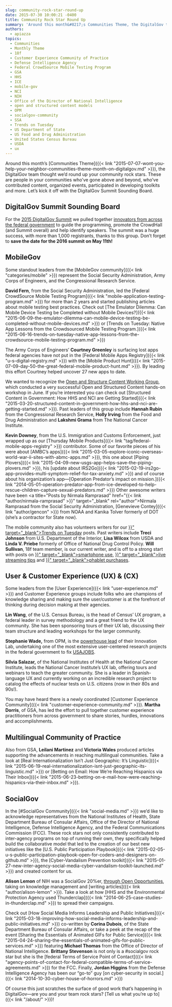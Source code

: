 ```yaml
---
slug: community-rock-star-round-up
date: 2015-07-30 10:00:21 -0400
title: Community Rock Star Round Up
summary: 'Around this month&#8217;s Communities Theme, the DigitalGov team thought we’d round up your community rock stars. These are people in your communities who’ve gone above and beyond, who’ve contributed content, organized events, participated in developing toolkits and more. Let’s kick it off with the DigitalGov Summit Sounding Board. DigitalGov Summit Sounding Board For the 2015 DigitalGov Summit we pulled'
authors:
  - apiazza
topics:
  - Communities
  - Monthly Theme
  - 18f
  - Customer Experience Community of Practice
  - Defense Intelligence Agency
  - Federal CrowdSource Mobile Testing Program
  - GSA
  - HHS
  - ICE
  - mobile-gov
  - NCI
  - NIH
  - Office of the Director of National Intelligence
  - open and structured content models
  - OPM
  - socialgov-community
  - SSA
  - Trends on Tuesday
  - US Department of State
  - US Food and Drug Administration
  - United States Census Bureau
  - USDA
  - ux
---
```


Around this month&#8217;s [Communities Theme]({{< link "2015-07-07-wont-you-help-your-neighbor-communities-theme-month-on-digitalgov.md" >}}), the DigitalGov team thought we’d round up your community rock stars. These are people in your communities who’ve gone above and beyond, who’ve contributed content, organized events, participated in developing toolkits and more. Let’s kick it off with the DigitalGov Summit Sounding Board.

## DigitalGov Summit Sounding Board

For the [2015 DigitalGov Summit](https://summit.digitalgov.gov) we pulled together [innovators from across the federal government](https://summit.digitalgov.gov/summit-sounding-board/) to guide the programming, promote the CrowdHall (and Summit overall) and help identify speakers. The summit was a huge success, with more than 1,000 registrants, thanks to this group. Don&#8217;t forget to **save the date for the 2016 summit on May 11th!**

## MobileGov

Some standout leaders from the [MobileGov community]({{< link "categories/mobile" >}}) represent the Social Security Administration, Army Corps of Engineers, and the Congressional Research Service.

**David Fern**, from the Social Security Administration, led the [Federal CrowdSource Mobile Testing Program]({{< link "mobile-application-testing-program.md" >}}) for more than 2 years and started publishing articles about mobile testing best practices. Check out [The Emulator Dilemma: Can Mobile Device Testing be Completed without Mobile Devices?]({{< link "2015-06-09-the-emulator-dilemma-can-mobile-device-testing-be-completed-without-mobile-devices.md" >}}) or [Trends on Tuesday: Native App Lessons from the Crowdsourced Mobile Testing Program.]({{< link "2015-06-16-trends-on-tuesday-native-app-lessons-from-the-crowdsource-mobile-testing-program.md" >}})

The Army Corps of Engineers’ **Courtney Greenley** is surfacing lost apps federal agencies have not put in the [Federal Mobile Apps Registry]({{< link "u-s-digital-registry.md" >}}) with the [Mobile Product Hunt]({{< link "2015-07-09-day-50-the-great-federal-mobile-product-hunt.md" >}}). By leading this effort Courtney helped uncover 27 new apps to date.

We wanted to recognize the [Open and Structure Content Working Group](http://gsa.github.io/Open-And-Structured-Content-Models/), which conducted a very successful Open and Structured Content hands-on workshop in June. If you&#8217;re interested you can check out [Structured Content in Government: How HHS and NCI are Getting Started]({{< link "2015-03-20-structured-content-in-government-how-hhs-and-nci-are-getting-started.md" >}}). Past leaders of this group include **Hannah Rubin** from the Congressional Research Service, **Holly Irving** from the Food and Drug Administration and **Lakshmi Grama** from The National Cancer Institute.

**Kevin Downey**, from the U.S. Immigration and Customs Enforcement, just wrapped up as our [Thursday Mobile Products]({{< link "tag/federal-mobile-apps-registry" >}}) contributor. Some of our favorite pieces of his were about [AMBC&#8217;s apps]({{< link "2015-03-05-explore-iconic-overseas-world-war-ii-sites-with-abmc-apps.md" >}}), this one about [Piping Plovers]({{< link "2015-04-09-new-usgs-app-helps-save-the-piping-plovers.md" >}}), his [update about IRS2Go]({{< link "2015-02-19-irs2go-app-provides-multi-symptom-relief-for-tax-anxiety.md" >}}) and of course about his organization&#8217;s app—[Operation Predator&#8217;s impact on mission.]({{< link "2014-05-01-operation-predator-app-from-ice-developed-to-help-rescue-children-capture-sexual-predators.md" >}}) Other awesome writers have been <a title="Posts by Nirmala Ramprasad" href="{{< link "author/nirmala-ramprasad" >}}" target="_blank" rel="author">Nirmala Ramprasad</a> from the Social Security Administration, [Genevieve Contey]({{< link "author/gencon" >}}) from NOAA and Kanika Tolver formerly of DOT (she&#8217;s a contractor for State now).

<div class="gmail_default">
  <p>
    The mobile community also has volunteers writers for our <a href="{{< link "tag/trends-on-tuesday" >}}" target="_blank">Trends on Tuesday</a> posts. Past writers include <strong>Treci Johnson</strong> from U.S. Department of the Interior, <strong>Lisa Wilcox</strong> from USDA and <strong>Linda V. Priebe</strong> formerly of Office of National Drug Control Policy. <strong>Will Sullivan</strong>, 18f team member, is our current writer, and is off to a strong start with posts on <a href="{{< link "2015-04-07-trends-on-tuesday-40-of-americans-use-smartphones-to-find-government-information.md" >}}" target="_blank">smartphone use</a>, <a href="{{< link "2015-04-14-trends-on-tuesday-10-tips-for-mobile-live-streaming.md" >}}" target="_blank">live streaming tips</a> and <a href="{{< link "2015-05-12-trends-on-tuesday-consumer-purchases-and-usage-of-tablets-shrink-as-phablets-grow.md" >}}" target="_blank">phablet purchases</a>.
  </p>
</div>

## User & Customer Experience (UX) & (CX)

Some leaders from the [User Experience]({{< link "user-experience.md" >}}) and Customer Experience groups include folks who are champions of knowledge sharing and making sure the user/customer is at the forefront of thinking during decision making at their agencies.

**Lin Wang**, of the U.S. Census Bureau, is the head of Census’ UX program, a federal leader in survey methodology and a great friend to the UX community. She has been sponsoring tours of their UX lab, discussing their team structure and leading workshops for the larger community.

**Stephanie Wade,** from OPM, is the [powerhouse lead](https://summit.digitalgov.gov/speakers/#Wade) of their Innovation Lab, undertaking one of the most extensive user-centered research projects in the federal government to fix [USAJOBS](https://www.usajobs.gov/).

**Silvia Salazar,** of the National Institutes of Health at the National Cancer Institute, leads the National Cancer Institute&#8217;s UX lab, offering tours and webinars to teach the greater community. She is a leader in Spanish-language UX and currently working on an incredible research project to catalog the effects of nuclear tests on U.S. citizens (now in their 80s and 90s!).

You may have heard there is a newly coordinated [Customer Experience Community]({{< link "customer-experience-community.md" >}}). **Martha Dorris**, of GSA, has led the effort to pull together customer experience practitioners from across government to share stories, hurdles, innovations and accomplishments.

## Multilingual Community of Practice

Also from GSA, **Leilani Martinez** and **Victoria Wales** produced articles supporting the advancements in reaching multilingual communities. Take a look at [Real Internationalization Isn&#8217;t Just Geographic: It&#8217;s Linguistic]({{< link "2015-06-19-real-internationalization-isnt-just-geographic-its-linguistic.md" >}}) or [Betting on Email: How We&#8217;re Reaching Hispanics via Their Inbox]({{< link "2015-06-23-betting-on-e-mail-how-were-reaching-hispanics-via-their-inbox.md" >}}).


## SocialGov

In the [#SocialGov Community]({{< link "social-media.md" >}}) we’d like to acknowledge representatives from the National Institutes of Health, State Department Bureau of Consular Affairs, Office of the Director of National Intelligence, Defense Intelligence Agency, and the Federal Communications Commission (FCC). These rock stars not only consistently contributed to inter-agency programs on top of running their own, they specifically helped build the collaborative model that led to the creation of our best new initiatives like the [U.S. Public Participation Playbook]({{< link "2015-02-05-u-s-public-participation-playbook-open-for-coders-and-designers-on-github.md" >}}), the [Cyber-Vandalism Prevention toolkit]({{< link "2015-01-27-new-inter-agency-social-media-cyber-vandalism-toolkit-launched.md" >}}) and created content for us.

**Alison Lemon** of NIH was a SocialGov 20%er, [through Open Opportunities](https://openopps.digitalgov.gov/tasks), taking on knowledge management and [writing articles]({{< link "author/alison-lemon" >}}). Take a look at how [HHS and the Environmental Protection Agency used Thunderclap]({{< link "2014-06-25-case-studies-in-thunderclap.md" >}}) to spread their campaigns.

Check out [How Social Media Informs Leadership and Public Initiatives]({{< link "2015-03-18-improving-how-social-media-informs-leadership-and-public-initiatives.md" >}}) co-written by **Corina Dubois**, of the State Department Bureau of Consular Affairs, or take a peek at the recap of the event [Sharing the Essentials of Animated GIFs for Public Service]({{< link "2015-04-24-sharing-the-essentials-of-animated-gifs-for-public-services.md" >}}) featuring **Michael Thomas** from the Office of Director of National Intelligence. **Brittany Stevenson** is not only is a #socialgov rock star but she is the [federal Terms of Service Point of Contact]({{< link "agency-points-of-contact-for-federal-compatible-terms-of-service-agreements.md" >}}) for the FCC. Finally, **Jordan Higgins** from the Defense Intelligence Agency has been our &#8220;go-to&#8221; guy [on cyber-security in social.]({{< link "2014-10-30-cyber-house-of-horrors.md" >}})

Of course this just scratches the surface of good work that’s happening in DigitalGov—are you and your team rock stars? [Tell us what you’re up to]({{< link "/about/" >}})!
